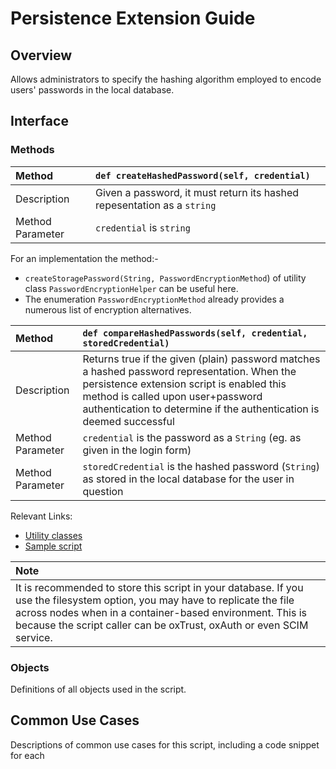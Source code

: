 # Persistence Extension Guide

## Overview

Allows administrators to specify the hashing algorithm employed to encode users' passwords in the local database.

## Interface

### Methods

|Method|`def createHashedPassword(self, credential)`|
|:---|:---|
|Description| Given a password, it must return its hashed repesentation as a `string`
|Method Parameter| `credential` is `string`

For an implementation the method:-
- `createStoragePassword(String, PasswordEncryptionMethod`) of utility class `PasswordEncryptionHelper` can be useful here. 
- The enumeration `PasswordEncryptionMethod` already provides a numerous list of encryption alternatives.


|Method |`def compareHashedPasswords(self, credential, storedCredential)`|
|:---|:---|
|Description| Returns true if the given (plain) password matches a hashed password representation. When the persistence extension script is enabled this method is called upon user+password authentication to determine if the authentication is deemed successful|
|Method Parameter| `credential` is the password as a `String` (eg. as given in the login form)|
|Method Parameter| `storedCredential` is the hashed password (`String`) as stored in the local database for the user in question|

Relevant Links:

- [Utility classes](https://github.com/GluuFederation/oxCore/tree/version_4.2.0/persistence-core/src/main/java/org/gluu/persist/operation/auth)
- [Sample script](https://github.com/GluuFederation/community-edition-setup/blob/version_4.2.0/static/extension/persistence_extension/SampleScript.py)

|**Note**|
|:---|
|It is recommended to store this script in your database. If you use the filesystem option, you may have to replicate the file across nodes when in a container-based environment. This is because the script caller can be oxTrust, oxAuth or even SCIM service.|

### Objects

Definitions of all objects used in the script.

## Common Use Cases

Descriptions of common use cases for this script, including a code snippet for each
